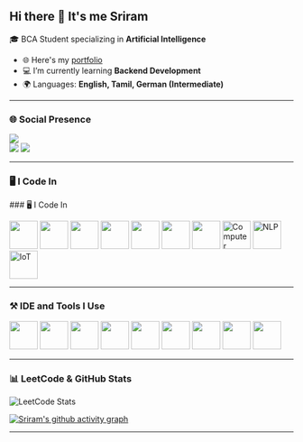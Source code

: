 ## Hi there 👋 It's me Sriram  

🎓 BCA Student specializing in **Artificial Intelligence**  
- 🌐 Here's my [portfolio](https://sriram-portfolio-08.lovable.app/)  
- 💻 I’m currently learning **Backend Development**  
- 🌍 Languages: **English, Tamil, German (Intermediate)**  

---

### 🌐 Social Presence  
[<img src="https://img.shields.io/badge/LinkedIn-0077B5?style=for-the-badge&logo=linkedin&logoColor=white" />](https://www.linkedin.com/in/sriram-y-2246192b1?lipi=urn%3Ali%3Apage%3Ad_flagship3_profile_view_base_contact_details%3Bh6dEW%2BJCTtueRPQ3OSEAVA%3D%3D)  
[<img src="https://img.shields.io/badge/Instagram-d62976?style=for-the-badge&logo=instagram&logoColor=white" />](https://www.instagram.com/ram_._s?igsh=MWQ1dGV0MGs4ZXYzeA%3D%3D&utm_source=qr) 
[<img src="https://img.shields.io/badge/Gmail-D14836?style=for-the-badge&logo=gmail&logoColor=white" />](sriram8248196342@gmail.com) 

---

### 🖥️ I Code In  
<p>
### 🖥️ I Code In  
<p>
<img height="50" width="50" src="https://img.icons8.com/color/48/000000/python.png"/>  
<img height="50" width="50" src="https://img.icons8.com/color/48/000000/java-coffee-cup-logo.png"/>  
<img height="50" width="50" src="https://img.icons8.com/color/48/000000/html-5.png"/>  
<img height="50" width="50" src="https://img.icons8.com/color/48/000000/css3.png"/>  
<img height="50" width="50" src="https://img.icons8.com/color/48/000000/javascript.png"/>  
<img height="50" width="50" src="https://img.icons8.com/color/48/000000/react-native.png"/>    
<img height="50" width="50" src="https://img.icons8.com/color/48/000000/mysql-logo.png"/>        
<img height="50" width="50" src="https://img.icons8.com/external-flat-juicy-fish/60/external-ai-artificial-intelligence-flat-flat-juicy-fish.png" title="Computer Vision"/>  
<img height="50" width="50" src="https://img.icons8.com/external-flat-juicy-fish/60/external-nlp-natural-language-processing-flat-flat-juicy-fish.png" title="NLP"/>  
<img height="50" width="50" src="https://img.icons8.com/external-flat-juicy-fish/60/external-iot-internet-of-things-flat-flat-juicy-fish.png" title="IoT"/>  
</p>
 

</p>

---

### ⚒️ IDE and Tools I Use  
<p>
<img height="50" width="50" src="https://img.icons8.com/color/48/000000/visual-studio-code-2019.png"/>  
<img height="50" width="50" src="https://img.icons8.com/color/48/000000/pycharm.png"/>  
<img height="50" width="50" src="https://img.icons8.com/color/50/000000/git.png"/>  
<img height="50" width="50" src="https://img.icons8.com/dusk/64/000000/anaconda.png"/>  
<img height="50" width="50" src="https://img.icons8.com/officel/480/null/java-eclipse.png"/>  
<img height="50" width="50" src="https://img.icons8.com/color/480/null/notion--v1.png"/>  
<img height="50" width="50" src="https://img.icons8.com/color/48/000000/figma--v1.png"/>  
<img height="50" src="https://img.shields.io/badge/Netlify-00C7B7?style=for-the-badge&logo=netlify&logoColor=white"/>  
<img height="50" src="https://img.shields.io/badge/Adobe%20XD-FF61F6?style=for-the-badge&logo=Adobe%20XD&logoColor=white"/>  
</p>

---

### 📊 LeetCode & GitHub Stats  

![LeetCode Stats](https://leetcard.jacoblin.cool/Sriram042005?theme=dark&font=Nanum%20Myeongjo&ext=heatmap&site=cn)  

[![Sriram's github activity graph](https://github-readme-activity-graph.vercel.app/graph?username=Sriram042005&bg_color=293036&color=ffffff&line=9ecbff&point=f97583&area=true&hide_border=true)](https://github.com/ashutosh00710/github-readme-activity-graph)  

---

